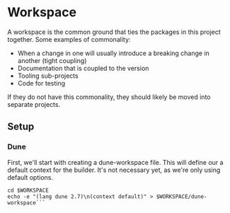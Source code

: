 # Workspace

A workspace is the common ground that ties the packages in this project together. Some examples of commonality:

- When a change in one will usually introduce a breaking change in another (tight coupling)
- Documentation that is coupled to the version
- Tooling sub-projects
- Code for testing

If they do not have this commonality, they should likely be moved into separate projects.

## Setup

### Dune

First, we'll start with creating a dune-workspace file. This will define our a default context for the
builder. It's not necessary yet, as we're only using default options.

```shell
cd $WORKSPACE
echo -e "(lang dune 2.7)\n(context default)" > $WORKSPACE/dune-workspace```
